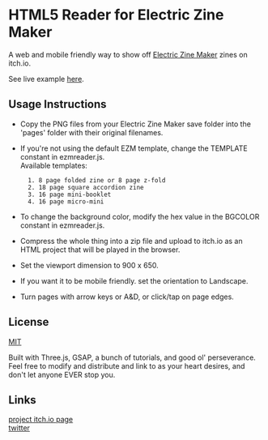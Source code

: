 # HTML5 Reader for Electric Zine Maker

A web and mobile friendly way to show off [Electric Zine Maker](https://alienmelon.itch.io/electric-zine-maker) zines on itch.io.

See live example [here](https://jeremyoduber.itch.io/js-zine).

## Usage Instructions

- Copy the PNG files from your Electric Zine Maker save folder into the 'pages' folder with their original filenames.
- If you're not using the default EZM template, change the TEMPLATE constant in ezmreader.js.  
Available templates:

        1. 8 page folded zine or 8 page z-fold
        2. 18 page square accordion zine 
        3. 16 page mini-booklet
        4. 16 page micro-mini

- To change the background color, modify the hex value in the BGCOLOR constant in ezmreader.js.
- Compress the whole thing into a zip file and upload to itch.io as an HTML project that will be played in the browser.
- Set the viewport dimension to 900 x 650.
- If you want it to be mobile friendly. set the orientation to Landscape.

- Turn pages with arrow keys or A&D, or click/tap on page edges.

## License
[MIT](https://choosealicense.com/licenses/mit/)

Built with Three.js, GSAP, a bunch of tutorials, and good ol' perseverance.  
Feel free to modify and distribute and link to as your heart desires, and don't let anyone EVER stop you.

## Links

[project itch.io page](https://jeremyoduber.itch.io/js-zine)  
[twitter](https://twitter.com/JeremyOduber)  
